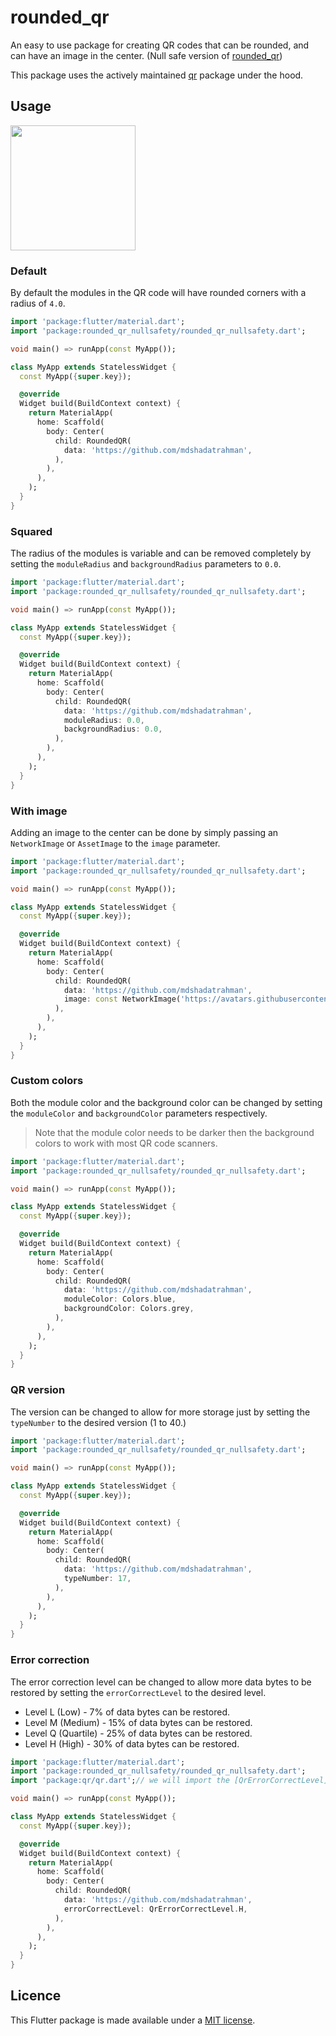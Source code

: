 # rounded_qr

An easy to use package for creating QR codes that can be rounded, and can have an image in the center. (Null safe version of [rounded_qr](https://pub.dev/packages/rounded_qr))

This package uses the actively maintained [qr](https://pub.dev/packages/qr) package under the hood.

## Usage

<img src="https://user-images.githubusercontent.com/43848931/212805338-0ebcf53e-8fb3-492a-b924-d0444cd08292.png" width="200"/>

### Default

By default the modules in the QR code will have rounded corners with a radius of `4.0`.

```dart
import 'package:flutter/material.dart';
import 'package:rounded_qr_nullsafety/rounded_qr_nullsafety.dart';

void main() => runApp(const MyApp());

class MyApp extends StatelessWidget {
  const MyApp({super.key});

  @override
  Widget build(BuildContext context) {
    return MaterialApp(
      home: Scaffold(
        body: Center(
          child: RoundedQR(
            data: 'https://github.com/mdshadatrahman',
          ),
        ),
      ),
    );
  }
}

```

### Squared

The radius of the modules is variable and can be removed completely by setting the `moduleRadius` and `backgroundRadius` parameters to `0.0`.

```dart
import 'package:flutter/material.dart';
import 'package:rounded_qr_nullsafety/rounded_qr_nullsafety.dart';

void main() => runApp(const MyApp());

class MyApp extends StatelessWidget {
  const MyApp({super.key});

  @override
  Widget build(BuildContext context) {
    return MaterialApp(
      home: Scaffold(
        body: Center(
          child: RoundedQR(
            data: 'https://github.com/mdshadatrahman',
            moduleRadius: 0.0,
            backgroundRadius: 0.0,
          ),
        ),
      ),
    );
  }
}

```

### With image

Adding an image to the center can be done by simply passing an `NetworkImage` or `AssetImage` to the `image` parameter.

```dart
import 'package:flutter/material.dart';
import 'package:rounded_qr_nullsafety/rounded_qr_nullsafety.dart';

void main() => runApp(const MyApp());

class MyApp extends StatelessWidget {
  const MyApp({super.key});

  @override
  Widget build(BuildContext context) {
    return MaterialApp(
      home: Scaffold(
        body: Center(
          child: RoundedQR(
            data: 'https://github.com/mdshadatrahman',
            image: const NetworkImage('https://avatars.githubusercontent.com/u/43848931?v=4'),
          ),
        ),
      ),
    );
  }
}

```

### Custom colors

Both the module color and the background color can be changed by setting the `moduleColor` and `backgroundColor` parameters respectively.

> Note that the module color needs to be darker then the background colors to work with most QR code scanners.

```dart
import 'package:flutter/material.dart';
import 'package:rounded_qr_nullsafety/rounded_qr_nullsafety.dart';

void main() => runApp(const MyApp());

class MyApp extends StatelessWidget {
  const MyApp({super.key});

  @override
  Widget build(BuildContext context) {
    return MaterialApp(
      home: Scaffold(
        body: Center(
          child: RoundedQR(
            data: 'https://github.com/mdshadatrahman',
            moduleColor: Colors.blue,
            backgroundColor: Colors.grey,
          ),
        ),
      ),
    );
  }
}

```

### QR version

The version can be changed to allow for more storage just by setting the `typeNumber` to the desired version (1 to 40.)

```dart
import 'package:flutter/material.dart';
import 'package:rounded_qr_nullsafety/rounded_qr_nullsafety.dart';

void main() => runApp(const MyApp());

class MyApp extends StatelessWidget {
  const MyApp({super.key});

  @override
  Widget build(BuildContext context) {
    return MaterialApp(
      home: Scaffold(
        body: Center(
          child: RoundedQR(
            data: 'https://github.com/mdshadatrahman',
            typeNumber: 17,
          ),
        ),
      ),
    );
  }
}

```

### Error correction

The error correction level can be changed to allow more data bytes to be restored by setting the `errorCorrectLevel` to the desired level.

- Level L (Low) - 7% of data bytes can be restored.
- Level M (Medium) - 15% of data bytes can be restored.
- Level Q (Quartile) - 25% of data bytes can be restored.
- Level H (High) - 30% of data bytes can be restored.

```dart
import 'package:flutter/material.dart';
import 'package:rounded_qr_nullsafety/rounded_qr_nullsafety.dart';
import 'package:qr/qr.dart';// we will import the [QrErrorCorrectLevel] from the qr package

void main() => runApp(const MyApp());

class MyApp extends StatelessWidget {
  const MyApp({super.key});

  @override
  Widget build(BuildContext context) {
    return MaterialApp(
      home: Scaffold(
        body: Center(
          child: RoundedQR(
            data: 'https://github.com/mdshadatrahman',
            errorCorrectLevel: QrErrorCorrectLevel.H,
          ),
        ),
      ),
    );
  }
}

```

## Licence

This Flutter package is made available under a [MIT license](https://github.com/mdshadatrahman/rounded-qr-flutter/blob/main/LICENSE).
